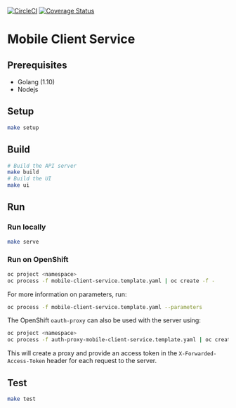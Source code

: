 [![CircleCI](https://circleci.com/gh/aerogear/mobile-client-service.svg?style=svg)](https://circleci.com/gh/aerogear/mobile-client-service) [![Coverage Status](https://coveralls.io/repos/github/aerogear/mobile-client-service/badge.svg?branch=master)](https://coveralls.io/github/aerogear/mobile-client-service?branch=master)

# Mobile Client Service

## Prerequisites

* Golang (1.10)
* Nodejs

## Setup

```bash
make setup
```

## Build

```bash
# Build the API server
make build
# Build the UI
make ui
```

## Run

### Run locally

```bash
make serve
```

### Run on OpenShift

```bash
oc project <namespace>
oc process -f mobile-client-service.template.yaml | oc create -f -
```

For more information on parameters, run:

```bash
oc process -f mobile-client-service.template.yaml --parameters
```

The OpenShift `oauth-proxy` can also be used with the server using:

```bash
oc project <namespace>
oc process -f auth-proxy-mobile-client-service.template.yaml | oc create -f -
```

This will create a proxy and provide an access token in the `X-Forwarded-Access-Token`
header for each request to the server. 

## Test

```bash
make test
```
